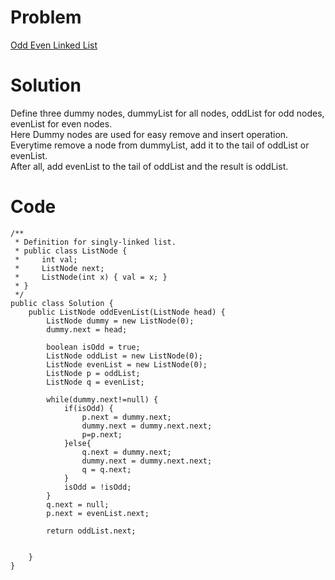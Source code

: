# Problem
[Odd Even Linked List](https://leetcode.com/problems/odd-even-linked-list)

# Solution
Define three dummy nodes, dummyList for all nodes, oddList for odd nodes, evenList for even nodes.  
Here Dummy nodes are used for easy remove and insert operation.  
Everytime remove a node from dummyList, add it to the tail of oddList or evenList.  
After all, add evenList to the tail of oddList and the result is oddList.

# Code
```
/**
 * Definition for singly-linked list.
 * public class ListNode {
 *     int val;
 *     ListNode next;
 *     ListNode(int x) { val = x; }
 * }
 */
public class Solution {
    public ListNode oddEvenList(ListNode head) {
        ListNode dummy = new ListNode(0);
        dummy.next = head;
        
        boolean isOdd = true;
        ListNode oddList = new ListNode(0);
        ListNode evenList = new ListNode(0);
        ListNode p = oddList;
        ListNode q = evenList;
        
        while(dummy.next!=null) {
            if(isOdd) {
                p.next = dummy.next;
                dummy.next = dummy.next.next;
                p=p.next;
            }else{
                q.next = dummy.next;
                dummy.next = dummy.next.next;
                q = q.next;
            }
            isOdd = !isOdd;
        }
        q.next = null;
        p.next = evenList.next;
        
        return oddList.next;
        
        
    }
}
```

